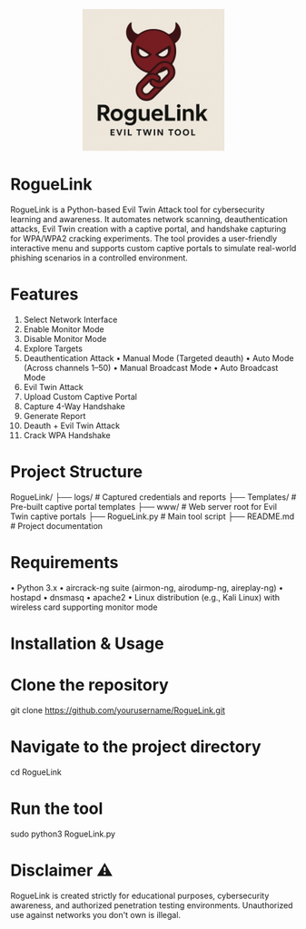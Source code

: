 <p align="center">
  <img src="https://raw.githubusercontent.com/Layanalsuliman/RogueLink/main/Templates/roguelink_logo.png" alt="RogueLink Logo" width="250">
</p>


# RogueLink
RogueLink is a Python-based Evil Twin Attack tool for cybersecurity learning and awareness.
It automates network scanning, deauthentication attacks, Evil Twin creation with a captive portal, and handshake capturing for WPA/WPA2 cracking experiments.
The tool provides a user-friendly interactive menu and supports custom captive portals to simulate real-world phishing scenarios in a controlled environment.
# Features
1.	Select Network Interface
2.	Enable Monitor Mode
3.	Disable Monitor Mode
4.	Explore Targets
5.	Deauthentication Attack
•	Manual Mode (Targeted deauth)
•	Auto Mode (Across channels 1–50)
•	Manual Broadcast Mode
•	Auto Broadcast Mode
6.	Evil Twin Attack
7.	Upload Custom Captive Portal
8.	Capture 4-Way Handshake
9.	Generate Report
10.	Deauth + Evil Twin Attack
11.	Crack WPA Handshake

# Project Structure 

RogueLink/
├── logs/           # Captured credentials and reports
├── Templates/      # Pre-built captive portal templates
├── www/            # Web server root for Evil Twin captive portals
├── RogueLink.py    # Main tool script
├── README.md       # Project documentation

# Requirements

•	Python 3.x 
•	aircrack-ng suite (airmon-ng, airodump-ng, aireplay-ng)
•	hostapd
•	dnsmasq
•	apache2
•	Linux distribution (e.g., Kali Linux) with wireless card supporting monitor mode

# Installation & Usage

# Clone the repository
git clone https://github.com/yourusername/RogueLink.git

# Navigate to the project directory
cd RogueLink

# Run the tool
sudo python3 RogueLink.py

# Disclaimer ⚠️
RogueLink is created strictly for educational purposes, cybersecurity awareness, and authorized penetration testing environments.
Unauthorized use against networks you don't own is illegal.






